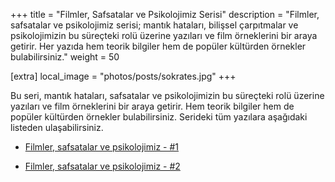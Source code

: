 +++
title = "Filmler, Safsatalar ve Psikolojimiz Serisi"
description = "Filmler, safsatalar ve psikolojimiz serisi; mantık hataları, bilişsel çarpıtmalar ve psikolojimizin bu süreçteki rolü üzerine yazıları ve film örneklerini bir araya getirir. Her yazıda hem teorik bilgiler hem de popüler kültürden örnekler bulabilirsiniz."
weight = 50

[extra]
local_image = "photos/posts/sokrates.jpg"
+++

Bu seri, mantık hataları, safsatalar ve psikolojimizin bu süreçteki rolü üzerine yazıları ve film örneklerini bir araya getirir. Hem teorik bilgiler hem de popüler kültürden örnekler bulabilirsiniz. Serideki tüm yazılara aşağıdaki listeden ulaşabilirsiniz.

- [Filmler, safsatalar ve psikolojimiz - #1](../../blog/mantik-hatalari/)

- [Filmler, safsatalar ve psikolojimiz - #2](../../blog/mantik-hatalari-iki/)